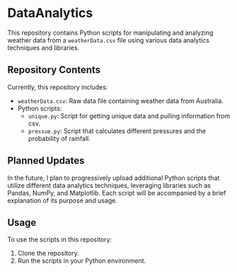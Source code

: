# DataAnalytics

This repository contains Python scripts for manipulating and analyzing weather data from a `weatherData.csv` file using various data analytics techniques and libraries.

## Repository Contents

Currently, this repository includes:
- `weatherData.csv`: Raw data file containing weather data from Australia.
- Python scripts:
  - `unique.py`: Script for getting unique data and pulling information from csv.
  - `pressue.py`: Script that calculates different pressures and the probability of rainfall.

## Planned Updates

In the future, I plan to progressively upload additional Python scripts that utilize different data analytics techniques, leveraging libraries such as Pandas, NumPy, and Matplotlib.
Each script will be accompanied by a brief explanation of its purpose and usage.

## Usage

To use the scripts in this repository:
1. Clone the repository.
2. Run the scripts in your Python environment.
